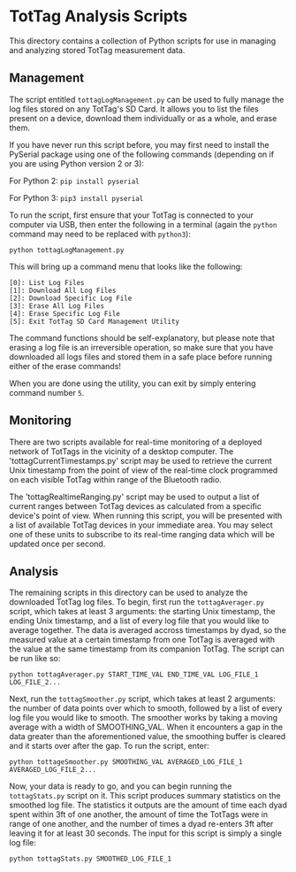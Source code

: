 TotTag Analysis Scripts
=======================

This directory contains a collection of Python scripts for use in managing and
analyzing stored TotTag measurement data.


Management
----------

The script entitled `tottagLogManagement.py` can be used to fully manage
the log files stored on any TotTag's SD Card. It allows you to list the files
present on a device, download them individually or as a whole, and erase them.

If you have never run this script before, you may first need to install the
PySerial package using one of the following commands (depending on if you are
using Python version 2 or 3):

For Python 2: `pip install pyserial`

For Python 3: `pip3 install pyserial`

To run the script, first ensure that your TotTag is connected to your computer
via USB, then enter the following in a terminal (again the `python` command
may need to be replaced with `python3`):

    python tottagLogManagement.py

This will bring up a command menu that looks like the following:

    [0]: List Log Files
    [1]: Download All Log Files
    [2]: Download Specific Log File
    [3]: Erase All Log Files
    [4]: Erase Specific Log File
    [5]: Exit TotTag SD Card Management Utility

The command functions should be self-explanatory, but please note that erasing
a log file is an irreversible operation, so make sure that you have downloaded
all logs files and stored them in a safe place before running either of the
erase commands!

When you are done using the utility, you can exit by simply entering command
number `5`.


Monitoring
----------

There are two scripts available for real-time monitoring of a deployed network
of TotTags in the vicinity of a desktop computer. The 'tottagCurrentTimestamps.py'
script may be used to retrieve the current Unix timestamp from the point of
view of the real-time clock programmed on each visible TotTag within range of
the Bluetooth radio.

The 'tottagRealtimeRanging.py' script may be used to output a list of current
ranges between TotTag devices as calculated from a specific device's point
of view. When running this script, you will be presented with a list of
available TotTag devices in your immediate area. You may select one of these
units to subscribe to its real-time ranging data which will be updated once
per second.


Analysis
--------

The remaining scripts in this directory can be used to analyze the downloaded
TotTag log files. To begin, first run the `tottagAverager.py` script,
which takes at least 3 arguments: the starting Unix timestamp, the ending Unix
timestamp, and a list of every log file that you would like to average together.
The data is averaged accross timestamps by dyad, so the measured value at a
certain timestamp from one TotTag is averaged with the value at the same
timestamp from its companion TotTag. The script can be run like so:

    python tottagAverager.py START_TIME_VAL END_TIME_VAL LOG_FILE_1 LOG_FILE_2...

Next, run the `tottagSmoother.py` script, which takes at least 2 arguments:
the number of data points over which to smooth, followed by a list of every log
file you would like to smooth. The smoother works by taking a moving average with
a width of SMOOTHING_VAL. When it encounters a gap in the data greater than the
aforementioned value, the smoothing buffer is cleared and it starts over after
the gap. To run the script, enter:

    python tottageSmoother.py SMOOTHING_VAL AVERAGED_LOG_FILE_1 AVERAGED_LOG_FILE_2...

Now, your data is ready to go, and you can begin running the `tottagStats.py`
script on it. This script produces summary statistics on the smoothed log file.
The statistics it outputs are the amount of time each dyad spent within 3ft of
one another, the amount of time the TotTags were in range of one another, and
the number of times a dyad re-enters 3ft after leaving it for at least 30
seconds. The input for this script is simply a single log file:

    python tottagStats.py SMOOTHED_LOG_FILE_1
